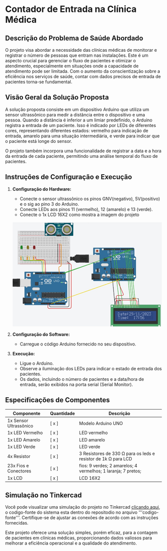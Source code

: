 # Contador de Entrada na Clínica Médica

## Descrição do Problema de Saúde Abordado

O projeto visa abordar a necessidade das clínicas médicas de monitorar e registrar o número de pessoas que entram nas instalações. Este é um aspecto crucial para gerenciar o fluxo de pacientes e otimizar o atendimento, especialmente em situações onde a capacidade de atendimento pode ser limitada. Com o aumento da conscientização sobre a eficiência nos serviços de saúde, contar com dados precisos de entrada de pacientes torna-se fundamental.

## Visão Geral da Solução Proposta

A solução proposta consiste em um dispositivo Arduino que utiliza um sensor ultrassônico para medir a distância entre o dispositivo e uma pessoa. Quando a distância é inferior a um limiar predefinido, o Arduino registra a entrada de um paciente. Isso é indicado por LEDs de diferentes cores, representando diferentes estados: vermelho para indicação de entrada, amarelo para uma situação intermediária, e verde para indicar que o paciente está longe do sensor.

O projeto também incorpora uma funcionalidade de registrar a data e a hora da entrada de cada paciente, permitindo uma análise temporal do fluxo de pacientes.

## Instruções de Configuração e Execução

1. **Configuração do Hardware:**
   - Conecte o sensor ultrassônico os pinos GNV(negativo), 5V(positivo) e o sig ao pino 3 do Arduino.
   - Conecte LEDs aos pinos 11 (vermelho), 12 (amarelo) e 13 (verde).
   - Conecte o 1x LCD 16X2 como mostra a imagem do projeto
   <br>
    <img src="imagem do arduino.jpg" alt="imagem do arduino">

2. **Configuração do Software:**
   - Carregue o código Arduino fornecido no seu dispositivo.

3. **Execução:**
   - Ligue o Arduino.
   - Observe a iluminação dos LEDs para indicar o estado de entrada dos pacientes.
   - Os dados, incluindo o número de pacientes e a data/hora de entrada, serão exibidos na porta serial (Serial Monitor).

## Especificações de Componentes

| Componente          | Quantidade | Descrição                                           |
|---------------------|------------|-----------------------------------------------------|
| 1x Sensor Ultrassônico | [ x ]        | Modelo Arduino UNO     |
| 1x LED Vermelho        | [ x ]        | LED vermelho          |
| 1x LED Amarelo         | [ x ]        | LED amarelo            |
| 1x LED Verde           | [ x ]        | LED verde              |
| 4x Resistor            | [ x ]        | 3 Resistores de 330 Ω para os leds e resistor de 1k Ω para LCD       |
| 23x Fios e Conectores   | [ x ]        | fios: 9 verdes; 2 amarelos; 4 vermelhos; 1 laranja; 7 pretos; |
| 1x LCD                 | [ x ]        | LCD 16X2    |


## Simulação no Tinkercad

Você pode visualizar uma simulação do projeto no Tinkercad [clicando aqui](https://www.tinkercad.com/things/iDz8HZCpnFN-gs-edge/editel?returnTo=%2Fdashboard%3Ftype%3Dcircuits%26collection%3Ddesigns&sharecode=nb_CWYA2nTmFLDu0Aibett9ebNhmtJRMPGBdZdaMwYI), o codigo-fonte do sistema esta dentro do repositodio no arquivo '''codigo-fonte'''. Certifique-se de ajustar as conexões de acordo com as instruções fornecidas.

Este projeto oferece uma solução simples, porém eficaz, para a contagem de pacientes em clínicas médicas, proporcionando dados valiosos para melhorar a eficiência operacional e a qualidade do atendimento.
